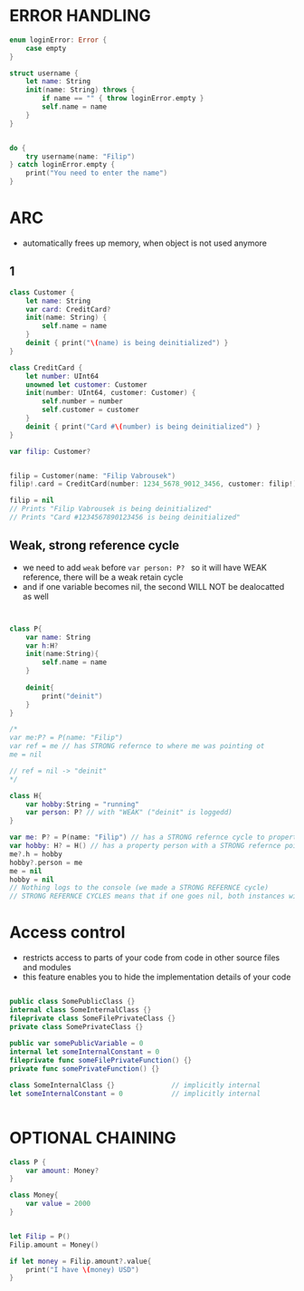 # ERROR HANDLING

```swift
enum loginError: Error {
    case empty
}

struct username {
    let name: String
    init(name: String) throws {
        if name == "" { throw loginError.empty }
        self.name = name
    }
}


do {
    try username(name: "Filip")
} catch loginError.empty {
    print("You need to enter the name")
}

```



# ARC
* automatically frees up memory, when object is not used anymore

## 1
```swift
class Customer {
    let name: String
    var card: CreditCard?
    init(name: String) {
        self.name = name
    }
    deinit { print("\(name) is being deinitialized") }
}

class CreditCard {
    let number: UInt64
    unowned let customer: Customer
    init(number: UInt64, customer: Customer) {
        self.number = number
        self.customer = customer
    }
    deinit { print("Card #\(number) is being deinitialized") }
}

var filip: Customer?


filip = Customer(name: "Filip Vabrousek")
filip!.card = CreditCard(number: 1234_5678_9012_3456, customer: filip!)

filip = nil
// Prints "Filip Vabrousek is being deinitialized"
// Prints "Card #1234567890123456 is being deinitialized"


```

## Weak, strong reference cycle
* we need to add ```weak``` before ```var person: P? ``` so it will have WEAK reference, there will be a weak retain cycle 
* and if one variable becomes nil, the second WILL NOT be dealocatted as well
```swift


class P{
    var name: String
    var h:H?
    init(name:String){
        self.name = name
    }
    
    deinit{
        print("deinit")
    }
}

/*
var me:P? = P(name: "Filip")
var ref = me // has STRONG refernce to where me was pointing ot
me = nil

// ref = nil -> "deinit"
*/

class H{
    var hobby:String = "running"
    var person: P? // with "WEAK" ("deinit" is loggedd)
}

var me: P? = P(name: "Filip") // has a STRONG refernce cycle to property "hobby" which points at "H"
var hobby: H? = H() // has a property person with a STRONG refernce pointing at employee
me?.h = hobby
hobby?.person = me
me = nil
hobby = nil 
// Nothing logs to the console (we made a STRONG REFERNCE cycle)
// STRONG REFERNCE CYCLES means that if one goes nil, both instances will be deallocated

```




# Access control
* restricts access to parts of your code from code in other source files and modules
* this feature enables you to hide the implementation details of your code
```swift

public class SomePublicClass {}
internal class SomeInternalClass {}
fileprivate class SomeFilePrivateClass {}
private class SomePrivateClass {}
 
public var somePublicVariable = 0
internal let someInternalConstant = 0
fileprivate func someFilePrivateFunction() {}
private func somePrivateFunction() {}
```

```swift
class SomeInternalClass {}              // implicitly internal
let someInternalConstant = 0            // implicitly internal



```

# OPTIONAL CHAINING

```swift
class P {
    var amount: Money?
}

class Money{
    var value = 2000
}


let Filip = P()
Filip.amount = Money()

if let money = Filip.amount?.value{
    print("I have \(money) USD")
}
```



